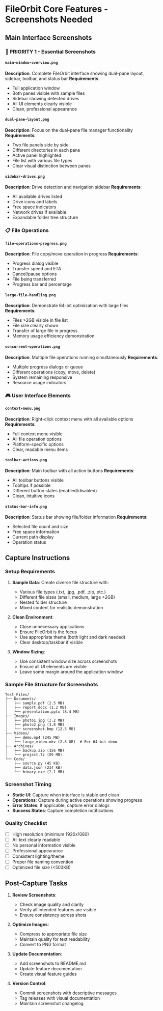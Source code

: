 # FileOrbit Core Features - Screenshots Needed

## Main Interface Screenshots

### 🎯 PRIORITY 1 - Essential Screenshots

#### `main-window-overview.png`
**Description**: Complete FileOrbit interface showing dual-pane layout, sidebar, toolbar, and status bar
**Requirements**: 
- Full application window
- Both panes visible with sample files
- Sidebar showing detected drives
- All UI elements clearly visible
- Clean, professional appearance

#### `dual-pane-layout.png`
**Description**: Focus on the dual-pane file manager functionality
**Requirements**:
- Two file panels side by side
- Different directories in each pane
- Active panel highlighted
- File list with various file types
- Clear visual distinction between panes

#### `sidebar-drives.png`
**Description**: Drive detection and navigation sidebar
**Requirements**:
- All available drives listed
- Drive icons and labels
- Free space indicators
- Network drives if available
- Expandable folder tree structure

### 📋 File Operations

#### `file-operations-progress.png`
**Description**: File copy/move operation in progress
**Requirements**:
- Progress dialog visible
- Transfer speed and ETA
- Cancel/pause options
- File being transferred
- Progress bar and percentage

#### `large-file-handling.png`
**Description**: Demonstrate 64-bit optimization with large files
**Requirements**:
- Files >2GB visible in file list
- File size clearly shown
- Transfer of large file in progress
- Memory usage efficiency demonstration

#### `concurrent-operations.png`
**Description**: Multiple file operations running simultaneously
**Requirements**:
- Multiple progress dialogs or queue
- Different operations (copy, move, delete)
- System remaining responsive
- Resource usage indicators

### 🎮 User Interface Elements

#### `context-menu.png`
**Description**: Right-click context menu with all available options
**Requirements**:
- Full context menu visible
- All file operation options
- Platform-specific options
- Clear, readable menu items

#### `toolbar-actions.png`
**Description**: Main toolbar with all action buttons
**Requirements**:
- All toolbar buttons visible
- Tooltips if possible
- Different button states (enabled/disabled)
- Clean, intuitive icons

#### `status-bar-info.png`
**Description**: Status bar showing file/folder information
**Requirements**:
- Selected file count and size
- Free space information
- Current path display
- Operation status

## Capture Instructions

### Setup Requirements
1. **Sample Data**: Create diverse file structure with:
   - Various file types (.txt, .jpg, .pdf, .zip, etc.)
   - Different file sizes (small, medium, large >2GB)
   - Nested folder structure
   - Mixed content for realistic demonstration

2. **Clean Environment**:
   - Close unnecessary applications
   - Ensure FileOrbit is the focus
   - Use appropriate theme (both light and dark needed)
   - Clear desktop/taskbar if visible

3. **Window Sizing**:
   - Use consistent window size across screenshots
   - Ensure all UI elements are visible
   - Leave some margin around the application window

### Sample File Structure for Screenshots
```
Test_Files/
├── Documents/
│   ├── sample.pdf (2.5 MB)
│   ├── report.docx (1.2 MB)
│   └── presentation.pptx (8.4 MB)
├── Images/
│   ├── photo1.jpg (3.2 MB)
│   ├── photo2.png (1.8 MB)
│   └── screenshot.bmp (12.5 MB)
├── Videos/
│   ├── demo.mp4 (245 MB)
│   └── large_video.mkv (2.8 GB)  # For 64-bit demo
├── Archives/
│   ├── backup.zip (156 MB)
│   └── project.7z (89 MB)
└── Code/
    ├── source.py (45 KB)
    ├── data.json (234 KB)
    └── binary.exe (2.1 MB)
```

### Screenshot Timing
- **Static UI**: Capture when interface is stable and clean
- **Operations**: Capture during active operations showing progress
- **Error States**: If applicable, capture error dialogs
- **Success States**: Capture completion notifications

### Quality Checklist
- [ ] High resolution (minimum 1920x1080)
- [ ] All text clearly readable
- [ ] No personal information visible
- [ ] Professional appearance
- [ ] Consistent lighting/theme
- [ ] Proper file naming convention
- [ ] Optimized file size (<500KB)

## Post-Capture Tasks

1. **Review Screenshots**:
   - Check image quality and clarity
   - Verify all intended features are visible
   - Ensure consistency across shots

2. **Optimize Images**:
   - Compress to appropriate file size
   - Maintain quality for text readability
   - Convert to PNG format

3. **Update Documentation**:
   - Add screenshots to README.md
   - Update feature documentation
   - Create visual feature guides

4. **Version Control**:
   - Commit screenshots with descriptive messages
   - Tag releases with visual documentation
   - Maintain screenshot changelog

